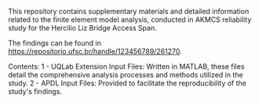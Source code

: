 This repository contains supplementary materials and detailed information related to the finite element model analysis, conducted in AKMCS reliability study for the Hercilio Liz Bridge Access Span. 

The findings can be found in https://repositorio.ufsc.br/handle/123456789/261270.

Contents:
1 - UQLab Extension Input Files: Written in MATLAB, these files detail the comprehensive analysis processes and methods utilized in the study.
2 - APDL Input Files: Provided to facilitate the reproducibility of the study's findings.
